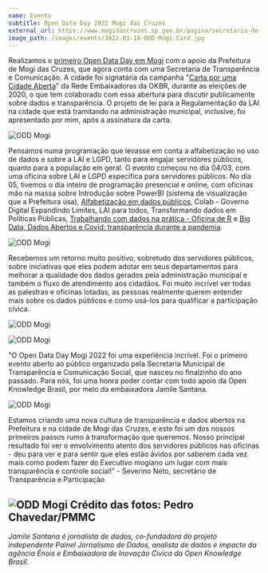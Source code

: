 ```yaml
---
name: Evento
subtitle: Open Data Day 2022 Mogi das Cruzes
external_url: https://www.mogidascruzes.sp.gov.br/pagina/secretaria-de-transparencia-e-comunicacao/open-data-day-2022
image_path: /images/events/2022-03-18-ODD-Mogi-Card.jpg
---
```

Realizamos o [primeiro Open Data Day em Mogi](https://www.mogidascruzes.sp.gov.br/pagina/secretaria-de-transparencia-e-comunicacao/open-data-day-2022) com o apoio da Prefeitura de Mogi das Cruzes, que agora conta com uma Secretaria de Transparência e Comunicação. A cidade foi signatária da campanha "[Carta por uma Cidade Aberta](https://ok.org.br/noticia/okbr-e-embaixadoras-lancam-carta-compromisso-por-municipios-mais-transparentes-e-colaborativos/)" da Rede Embaixadoras da OKBR, durante as eleições de 2020, o que tem colaborado com essa abertura para discutir publicamente sobre dados e transparência. O projeto de lei para a Regulamentação da LAI na cidade que está tramitando na administração municipal, inclusive, foi apresentado por mim, após a assinatura da carta.

![ODD Mogi](/images/events/2022-03-18-ODD-Mogi3.jpg)

Pensamos numa programação que levasse em conta a alfabetização no uso de dados e sobre a LAI e LGPD, tanto para engajar servidores públicos, quanto para a população em geral. O evento começou no dia 04/03, com uma oficina sobre LAI e LGPD específica para servidores públicos. No dia 05, tivemos o dia inteiro de programação presencial e online, com oficinas mão na massa sobre Introdução sobre PowerBI (sistema de visualização que a Prefeitura usa), [Alfabetização em dados públicos](https://www.youtube.com/watch?v=toL_WPu1bYs&list=PLr6uMRVxi5CY1tG5p40O9VFnwI7h4m1Yd&index=2), Colab - Governo Digital Expandindo Limites,  LAI para todos, Transformando dados em Políticas Públicas,  [Trabalhando com dados na prática - Oficina de R](https://www.youtube.com/watch?v=qPltG4LuGHk&list=PLr6uMRVxi5CY1tG5p40O9VFnwI7h4m1Yd&index=4) e [Big Data, Dados Abertos e Covid: transparência durante a pandemia](https://www.youtube.com/watch?v=tQb5DIOwALg&list=PLr6uMRVxi5CY1tG5p40O9VFnwI7h4m1Yd&index=3).

![ODD Mogi](/images/events/2022-03-18-ODD-Mogi2.jpg)

Recebemos um retorno muito positivo, sobretudo dos servidores públicos, sobre iniciativas que eles podem adotar em seus departamentos para melhorar a qualidade dos dados gerados pela administração municipal e também o fluxo de atendimento aos cidadãos. Foi muito incrível ver todas as palestras e oficinas lotadas, as pessoas realmente querem entender mais sobre os dados públicos e como usá-los para qualificar a participação cívica.

![ODD Mogi](/images/events/2022-03-18-ODD-Mogi1.jpg)

![ODD Mogi](/images/events/2022-03-18-ODD-Mogi4.png)

"O Open Data Day Mogi 2022 foi uma experiência incrível. Foi o primeiro evento aberto ao público organizado pela Secretaria Municipal de Transparência e Comunicação Social, que nasceu no finalzinho do ano passado. Para nós, foi uma honra poder contar com todo apoio da Open Knowledge Brasil, por meio da embaixadora Jamile Santana.

![ODD Mogi](/images/events/2022-03-18-ODD-Mogi5.png)

Estamos criando uma nova cultura de transparência e dados abertos na Prefeitura e na cidade de Mogi das Cruzes, e este foi um dos nossos primeiros passos rumo à transformação que queremos. Nosso principal resultado foi ver o envolvimento atento dos servidores públicos nas oficinas - deu para ver e para sentir que eles estão ávidos por saberem cada vez mais como podem fazer do Executivo mogiano um lugar com mais transparência e controle social!" - Severino Neto, secretário de Transparência e Participação

![ODD Mogi](/images/events/2022-03-18-ODD-Mogi6.jpg)
Crédito das fotos: Pedro Chavedar/PMMC
-----------
*Jamile Santana é jornalista de dados, co-fundadora do projeto independente Painel Jornalismo de Dados, analista de dados e impacto da agência Énois e Embaixadora de Inovação Cívica da Open Knowledge Brasil.*
